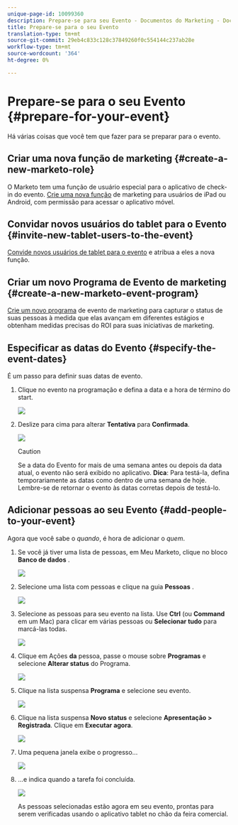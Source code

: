 ```yaml
---
unique-page-id: 10099360
description: Prepare-se para seu Evento - Documentos do Marketing - Documentação do produto
title: Prepare-se para o seu Evento
translation-type: tm+mt
source-git-commit: 29eb4c833c128c37849260f0c554144c237ab28e
workflow-type: tm+mt
source-wordcount: '364'
ht-degree: 0%

---
```



# Prepare-se para o seu Evento {#prepare-for-your-event}

Há várias coisas que você tem que fazer para se preparar para o evento.

## Criar uma nova função de marketing {#create-a-new-marketo-role}

O Marketo tem uma função de usuário especial para o aplicativo de check-in do evento.  [Crie uma nova função](https://docs.marketo.com/display/DOCS/Grant+User+Access+to+the+Check-in+App) de marketing para usuários de iPad ou Android, com permissão para acessar o aplicativo móvel.

## Convidar novos usuários do tablet para o Evento {#invite-new-tablet-users-to-the-event}

[Convide novos usuários de tablet para o evento](https://docs.marketo.com/display/DOCS/Grant+User+Access+to+the+Check-in+App) e atribua a eles a nova função.

## Criar um novo Programa de Evento de marketing {#create-a-new-marketo-event-program}

[Crie um novo programa](/help/marketo/product-docs/demand-generation/events/understanding-events/create-a-new-event-program.md) de evento de marketing para capturar o status de suas pessoas à medida que elas avançam em diferentes estágios e obtenham medidas precisas do ROI para suas iniciativas de marketing.

## Especificar as datas do Evento {#specify-the-event-dates}

É um passo para definir suas datas de evento.

1. Clique no evento na programação e defina a data e a hora de término do start.

   ![](assets/image2016-4-6-15-3a27-3a35.png)

1. Deslize para cima para alterar **Tentativa** para **Confirmada**.

   ![](assets/image2016-4-6-15-3a30-3a57.png)

   >[!CAUTION]
   >
   >Se a data do Evento for mais de uma semana antes ou depois da data atual, o evento não será exibido no aplicativo. **Dica**: Para testá-la, defina temporariamente as datas como dentro de uma semana de hoje. Lembre-se de retornar o evento às datas corretas depois de testá-lo.

## Adicionar pessoas ao seu Evento {#add-people-to-your-event}

Agora que você sabe o *quando*, é hora de adicionar o *quem*.

1. Se você já tiver uma lista de pessoas, em Meu Marketo, clique no bloco **Banco de dados** .

   ![](assets/db.png)

1. Selecione uma lista com pessoas e clique na guia **Pessoas** .

   ![](assets/four.png)

1. Selecione as pessoas para seu evento na lista. Use **Ctrl** (ou **Command** em um Mac) para clicar em várias pessoas ou **Selecionar tudo** para marcá-las todas.

   ![](assets/five.png)

1. Clique em Ações **da** pessoa, passe o mouse sobre **Programas** e selecione **Alterar status** do Programa.

   ![](assets/six.png)

1. Clique na lista suspensa **Programa** e selecione seu evento.

   ![](assets/seven.png)

1. Clique na lista suspensa **Novo status** e selecione **Apresentação > Registrada**. Clique em **Executar agora**.

   ![](assets/eight.png)

1. Uma pequena janela exibe o progresso...

   ![](assets/image2016-4-7-16-3a49-3a7.png)

1. ...e indica quando a tarefa foi concluída.

   ![](assets/ten.png)

   As pessoas selecionadas estão agora em seu evento, prontas para serem verificadas usando o aplicativo tablet no chão da feira comercial.
